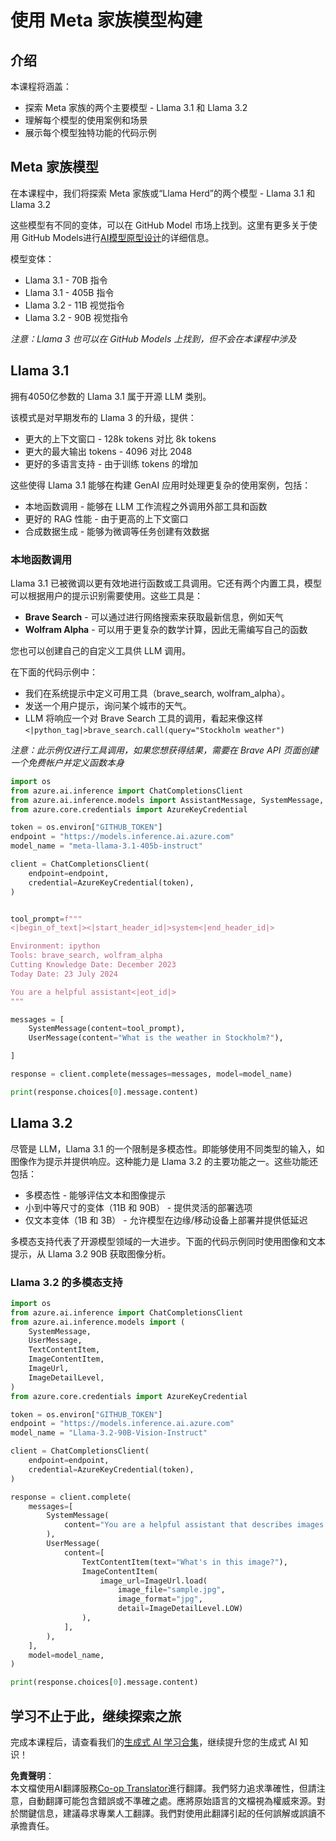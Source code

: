 <!--
CO_OP_TRANSLATOR_METADATA:
{
  "original_hash": "4c2a0b0c738b649ef049fb99a23be661",
  "translation_date": "2025-05-20T11:07:38+00:00",
  "source_file": "21-meta/README.md",
  "language_code": "tw"
}
-->
# 使用 Meta 家族模型构建

## 介绍

本课程将涵盖：

- 探索 Meta 家族的两个主要模型 - Llama 3.1 和 Llama 3.2
- 理解每个模型的使用案例和场景
- 展示每个模型独特功能的代码示例

## Meta 家族模型

在本课程中，我们将探索 Meta 家族或“Llama Herd”的两个模型 - Llama 3.1 和 Llama 3.2

这些模型有不同的变体，可以在 GitHub Model 市场上找到。这里有更多关于使用 GitHub Models进行[AI模型原型设计](https://docs.github.com/en/github-models/prototyping-with-ai-models?WT.mc_id=academic-105485-koreyst)的详细信息。

模型变体：
- Llama 3.1 - 70B 指令
- Llama 3.1 - 405B 指令
- Llama 3.2 - 11B 视觉指令
- Llama 3.2 - 90B 视觉指令

*注意：Llama 3 也可以在 GitHub Models 上找到，但不会在本课程中涉及*

## Llama 3.1

拥有4050亿参数的 Llama 3.1 属于开源 LLM 类别。

该模式是对早期发布的 Llama 3 的升级，提供：

- 更大的上下文窗口 - 128k tokens 对比 8k tokens
- 更大的最大输出 tokens - 4096 对比 2048
- 更好的多语言支持 - 由于训练 tokens 的增加

这些使得 Llama 3.1 能够在构建 GenAI 应用时处理更复杂的使用案例，包括：
- 本地函数调用 - 能够在 LLM 工作流程之外调用外部工具和函数
- 更好的 RAG 性能 - 由于更高的上下文窗口
- 合成数据生成 - 能够为微调等任务创建有效数据

### 本地函数调用

Llama 3.1 已被微调以更有效地进行函数或工具调用。它还有两个内置工具，模型可以根据用户的提示识别需要使用。这些工具是：

- **Brave Search** - 可以通过进行网络搜索来获取最新信息，例如天气
- **Wolfram Alpha** - 可以用于更复杂的数学计算，因此无需编写自己的函数

您也可以创建自己的自定义工具供 LLM 调用。

在下面的代码示例中：

- 我们在系统提示中定义可用工具（brave_search, wolfram_alpha）。
- 发送一个用户提示，询问某个城市的天气。
- LLM 将响应一个对 Brave Search 工具的调用，看起来像这样 `<|python_tag|>brave_search.call(query="Stockholm weather")`

*注意：此示例仅进行工具调用，如果您想获得结果，需要在 Brave API 页面创建一个免费帐户并定义函数本身*

```python 
import os
from azure.ai.inference import ChatCompletionsClient
from azure.ai.inference.models import AssistantMessage, SystemMessage, UserMessage
from azure.core.credentials import AzureKeyCredential

token = os.environ["GITHUB_TOKEN"]
endpoint = "https://models.inference.ai.azure.com"
model_name = "meta-llama-3.1-405b-instruct"

client = ChatCompletionsClient(
    endpoint=endpoint,
    credential=AzureKeyCredential(token),
)


tool_prompt=f"""
<|begin_of_text|><|start_header_id|>system<|end_header_id|>

Environment: ipython
Tools: brave_search, wolfram_alpha
Cutting Knowledge Date: December 2023
Today Date: 23 July 2024

You are a helpful assistant<|eot_id|>
"""

messages = [
    SystemMessage(content=tool_prompt),
    UserMessage(content="What is the weather in Stockholm?"),

]

response = client.complete(messages=messages, model=model_name)

print(response.choices[0].message.content)
```

## Llama 3.2

尽管是 LLM，Llama 3.1 的一个限制是多模态性。即能够使用不同类型的输入，如图像作为提示并提供响应。这种能力是 Llama 3.2 的主要功能之一。这些功能还包括：

- 多模态性 - 能够评估文本和图像提示
- 小到中等尺寸的变体（11B 和 90B） - 提供灵活的部署选项
- 仅文本变体（1B 和 3B） - 允许模型在边缘/移动设备上部署并提供低延迟

多模态支持代表了开源模型领域的一大进步。下面的代码示例同时使用图像和文本提示，从 Llama 3.2 90B 获取图像分析。

### Llama 3.2 的多模态支持

```python 
import os
from azure.ai.inference import ChatCompletionsClient
from azure.ai.inference.models import (
    SystemMessage,
    UserMessage,
    TextContentItem,
    ImageContentItem,
    ImageUrl,
    ImageDetailLevel,
)
from azure.core.credentials import AzureKeyCredential

token = os.environ["GITHUB_TOKEN"]
endpoint = "https://models.inference.ai.azure.com"
model_name = "Llama-3.2-90B-Vision-Instruct"

client = ChatCompletionsClient(
    endpoint=endpoint,
    credential=AzureKeyCredential(token),
)

response = client.complete(
    messages=[
        SystemMessage(
            content="You are a helpful assistant that describes images in details."
        ),
        UserMessage(
            content=[
                TextContentItem(text="What's in this image?"),
                ImageContentItem(
                    image_url=ImageUrl.load(
                        image_file="sample.jpg",
                        image_format="jpg",
                        detail=ImageDetailLevel.LOW)
                ),
            ],
        ),
    ],
    model=model_name,
)

print(response.choices[0].message.content)
```

## 学习不止于此，继续探索之旅

完成本课程后，请查看我们的[生成式 AI 学习合集](https://aka.ms/genai-collection?WT.mc_id=academic-105485-koreyst)，继续提升您的生成式 AI 知识！

**免責聲明**：  
本文檔使用AI翻譯服務[Co-op Translator](https://github.com/Azure/co-op-translator)進行翻譯。我們努力追求準確性，但請注意，自動翻譯可能包含錯誤或不準確之處。應將原始語言的文檔視為權威來源。對於關鍵信息，建議尋求專業人工翻譯。我們對使用此翻譯引起的任何誤解或誤讀不承擔責任。